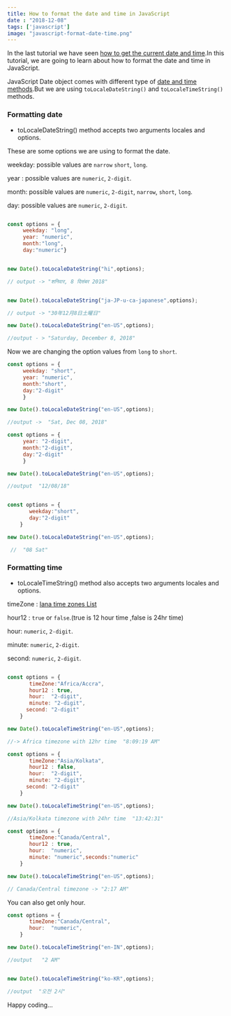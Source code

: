 ```yaml
---
title: How to format the date and time in JavaScript
date : "2018-12-08"
tags: ['javascript']
image: "javascript-format-date-time.png"
---
```



 In the last tutorial we have seen [how to get the current date and time](/currentdate-time-javascript/).In this tutorial, we are going to learn about how to format the date and time in JavaScript.


JavaScript Date object comes with different type of [date and time methods](https://developer.mozilla.org/en-US/docs/Web/JavaScript/Reference/Global_Objects/Date).But we are using `toLocaleDateString()` and `toLocaleTimeString()` methods.


### Formatting date

- toLocaleDateString() method accepts two arguments  locales  and options.

These are some options we are using to format the date.

weekday: possible values are `narrow` `short`, `long`.

year : possible values are `numeric`, `2-digit`.

month: possible values are `numeric`, `2-digit`, `narrow`, `short`, `long`.

day: possible values are `numeric`, `2-digit`.


```js

const options = {
     weekday: "long",
     year: "numeric",
     month:"long",
     day:"numeric"}


new Date().toLocaleDateString("hi",options);

// output -> "शनिवार, 8 दिसंबर 2018"


new Date().toLocaleDateString("ja-JP-u-ca-japanese",options);

// output -> "30年12月8日土曜日"

new Date().toLocaleDateString("en-US",options);

//output - > "Saturday, December 8, 2018"

```

Now we are changing the option values from `long` to `short`.

```js
const options = {
     weekday: "short",
     year: "numeric",
     month:"short",
     day:"2-digit"
     }

new Date().toLocaleDateString("en-US",options);

//output ->  "Sat, Dec 08, 2018"

const options = {
     year: "2-digit",
     month:"2-digit",
     day:"2-digit"
     }

new Date().toLocaleDateString("en-US",options);

//output  "12/08/18"


const options = {
       weekday:"short",
       day:"2-digit"
    }

new Date().toLocaleDateString("en-US",options);

 //  "08 Sat"

```


### Formatting time

- toLocaleTimeString() method also accepts two arguments  locales  and options.


timeZone : [Iana time zones List](https://en.wikipedia.org/wiki/List_of_tz_database_time_zones)

hour12 : `true` or `false`.(true is 12 hour time ,false is 24hr time)

hour: `numeric`, `2-digit`.

minute: `numeric`, `2-digit`.

second: `numeric`, `2-digit`.



```js

const options = {
       timeZone:"Africa/Accra",
       hour12 : true,
       hour:  "2-digit",
       minute: "2-digit",
      second: "2-digit"
    }

new Date().toLocaleTimeString("en-US",options);

//-> Africa timezone with 12hr time  "8:09:19 AM"

```


```js
const options = {
       timeZone:"Asia/Kolkata",
       hour12 : false,
       hour:  "2-digit",
       minute: "2-digit",
      second: "2-digit"
    }

new Date().toLocaleTimeString("en-US",options);

//Asia/Kolkata timezone with 24hr time  "13:42:31"
```

```js
const options = {
       timeZone:"Canada/Central",
       hour12 : true,
       hour:  "numeric",
       minute: "numeric",seconds:"numeric"
    }

new Date().toLocaleTimeString("en-US",options);

// Canada/Central timezone -> "2:17 AM"

```


You can also get only hour.

```js
const options = {
       timeZone:"Canada/Central",
       hour:  "numeric",
    }

new Date().toLocaleTimeString("en-IN",options);

//output   "2 AM"


new Date().toLocaleTimeString("ko-KR",options);

//output  "오전 2시"

```


Happy coding...